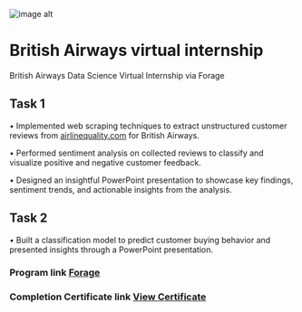 
![image alt](https://banner2.cleanpng.com/20181113/iai/kisspng-british-airways-logo-oneworld-united-kingdom-qanta-wrl-ll-qts-1713923070015.webp)

# British Airways virtual internship

British Airways Data Science Virtual Internship via Forage

## Task 1

•  Implemented web scraping techniques to extract unstructured customer reviews from [airlinequality.com](https://www.airlinequality.com/airline-reviews/british-airways) for British Airways.

•  Performed sentiment analysis on collected reviews to classify and visualize positive and negative customer feedback.

•  Designed an insightful PowerPoint presentation to showcase key findings, sentiment trends, and actionable insights from the analysis.

## Task 2 

•  Built a classification model to predict customer buying behavior and presented insights through a PowerPoint presentation.

### Program link  [Forage](https://www.theforage.com/simulations/british-airways/data-science-yqoz)  
### Completion Certificate link [View Certificate](https://forage-uploads-prod.s3.amazonaws.com/completion-certificates/tMjbs76F526fF5v3G/NjynCWzGSaWXQCxSX_tMjbs76F526fF5v3G_jEFAh8ihhQaCfxfoy_1747498386077_completion_certificate.pdf)  
 
